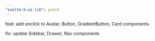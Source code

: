 ```yaml
---
"svelte-5-ui-lib": patch
---
```


feat: add onclick to Avatar, Button, GradientButton, Card components.

fix: update Sidebar, Drawer, Nav components
